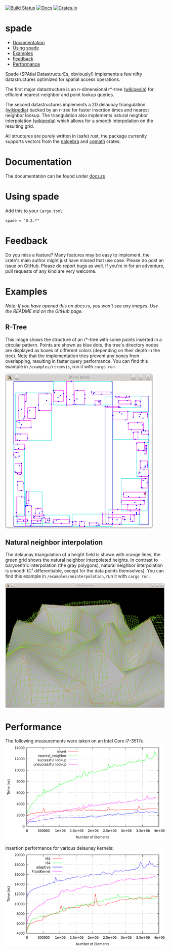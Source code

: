 [![Build Status](https://travis-ci.org/Stoeoef/spade.svg?branch=master)](https://travis-ci.org/Stoeoef/spade)
[![Docs](https://docs.rs/spade/badge.svg)](https://docs.rs/spade/)
[![Crates.io](https://img.shields.io/crates/v/spade.svg)](https://crates.io/crates/spade)
# spade

 * [Documentation](https://docs.rs/spade/)
 * [Using spade](#using-spade)
 * [Examples](#examples)
 * [Feedback](#feedback)
 * [Performance](#performance)

Spade (SPAtial DatastructurEs, obviously!) implements a few nifty datastructures optimized for spatial access operations.

The first major datastructure is an n-dimensional r*-tree ([wikipedia](https://en.wikipedia.org/wiki/R*_tree)) for efficient nearest-neighbor and point lookup queries.

The second datastructures implements a 2D delaunay triangulation ([wikipedia](https://en.wikipedia.org/wiki/Delaunay_triangulation)) backed by an r-tree for faster insertion times and nearest neighbor lookup.
The triangulation also implements natural neighbor interpolation ([wikipedia](https://en.wikipedia.org/wiki/Natural_neighbor)) which allows for a smooth interpolation on the resulting grid.

All structures are purely written in (safe) rust, the package currently supports vectors from the [nalgebra](http://nalgebra.org/) and [cgmath](https://github.com/brendanzab/cgmath) crates.

# Documentation
The documentation can be found under [docs.rs](https://docs.rs/spade/)

# Using spade
Add this to your `Cargo.toml`:
```
spade = "0.2.*"
```
# Feedback
Do you miss a feature? Many features may be easy to implement, the crate's main author might just have missed that use case. Please do post an issue on GitHub. Please do report bugs as well. If you're in for an adventure, pull requests of any kind are very welcome.

# Examples
_Note: If you have opened this on docs.rs, you won't see any images. Use the README.md on the GitHub page._
## R-Tree
This image shows the structure of an r*-tree with some points inserted in a circular pattern.
Points are shown as blue dots, the tree's directory nodes are displayed as boxes of different colors (depending on their depth in the tree).
Note that the implementation tries prevent any boxes from overlapping, resulting in faster query performance. You can find this example in `/examples/rtreevis`, run it with `cargo run`.

![An example R-Tree with a few inserted points](/images/rtree_demo.png?raw=true)

## Natural neighbor interpolation
The delaunay triangulation of a height field is shown with orange lines, the green grid shows the natural neighbor interpolated heights. In contrast to barycentric interpolation (the gray polygons), natural neighbor interpolation is smooth (C¹ differentiable, except for the data points themselves). You can find this example in `/examples/nninterpolation`, run it with `cargo run`.

![Delaunay triangulation with a grid showing interpolated values](/images/nninterpolation.png?raw=true)

# Performance
The following measurements were taken on an Intel Core i7-3517u.
![Performance of opererations on the r-tree implementation](/images/rtree_analysis.png?raw_true)

Insertion performance for various delaunay kernels:
![Performance of opererations on the r-tree implementation](/images/delaunay_analysis.png?raw_true)
